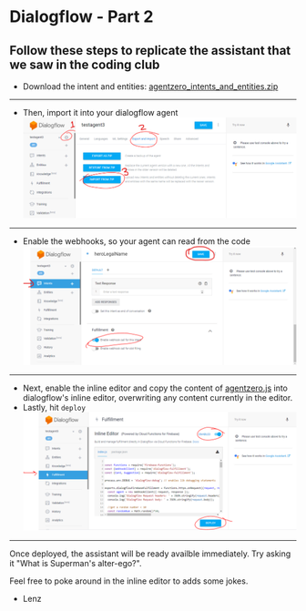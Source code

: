 # Dialogflow - Part 2 

## Follow these steps to replicate the assistant that we saw in the coding club

- Download the intent and entities: [agentzero_intents_and_entities.zip](https://github.com/bringbackthedog/codingclub/raw/master/agentzero_intents_and_entities.zip)  

---

- Then, import it into your dialogflow agent  
  ![importIntents.PNG](https://github.com/bringbackthedog/codingclub/blob/master/images/importIntents.PNG)  

---

- Enable the webhooks, so your agent can read from the code  
![enableWebhook.PNG](https://github.com/bringbackthedog/codingclub/blob/master/images/enableWebhook.PNG)  

---

- Next, enable the inline editor and copy the content of [agentzero.js](https://github.com/bringbackthedog/codingclub/blob/master/agentzero.js) into dialogflow's inline editor, overwriting any content currently in the editor.  
- Lastly, hit `deploy` 
![inlineEditor.PNG](https://github.com/bringbackthedog/codingclub/blob/master/images/inlineEditor.PNG)  

---

Once deployed, the assistant will be ready availble immediately. Try asking it "What is Superman's alter-ego?".

Feel free to poke around in the inline editor to adds some jokes. 

- Lenz





